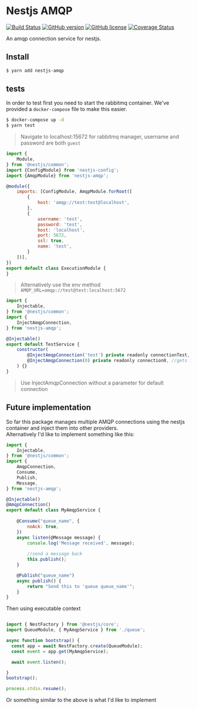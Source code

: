 Nestjs AMQP
===

[![Build Status](https://travis-ci.org/nestjs-community/nestjs-amqp.svg?branch=master)](https://travis-ci.org/nestjs-community/nestjs-amqp)
[![GitHub version](https://img.shields.io/npm/v/nestjs-amqp.svg)](https://www.npmjs.com/package/nestjs-amqp)
[![GitHub license](https://img.shields.io/github/license/nestjs-community/nestjs-amqp.svg)](https://github.com/nestjs-community/nestjs-amqp/blob/master/LICENSE)
[![Coverage Status](https://coveralls.io/repos/github/nestjs-community/nestjs-amqp/badge.svg?branch=master)](https://coveralls.io/github/nestjs-community/nestjs-amqp?branch=master)

An amqp connection service for nestjs.

## Install

```bash
$ yarn add nestjs-amqp
```

## tests
In order to test first you need to start the rabbitmq container. We've provided a `docker-compose` file to make this easier.
```bash
$ docker-compose up -d 
$ yarn test
```
> Navigate to localhost:15672 for rabbitmq manager, username and password are both `guest`

```javascript
import {
    Module,
} from '@nestjs/common';
import {ConfigModule} from 'nestjs-config';
import {AmqpModule} from 'nestjs-amqp';

@module({
    imports: [ConfigModule, AmqpModule.forRoot([
        {
            host: 'amqp://test:test@localhost',
        }, 
        {
            username: 'test',
            password: 'test',
            host: 'localhost',
            port: 5672,
            ssl: true,
            name: 'test',
        }
    ])],
})
export default class ExecutionModule {
}
```
> Alternatively use the env method `AMQP_URL=amqp://test@test:localhost:5672`

```javascript
import {
    Injectable,
} from '@nestjs/common';
import {
    InjectAmqpConnection,
} from 'nestjs-amqp';

@Injectable()
export default TestService {
    constructor(
        @InjectAmqpConnection('test') private readonly connectionTest, //gets connection with name 'test' defined in module
        @InjectAmqpConnection(0) private readonly connection0, //gets first defined connection without a name
    ) {}
}
```
> Use InjectAmqpConnection without a parameter for default connection

## Future implementation

So far this package manages multiple AMQP connections using the nestjs container and inject them into other providers.  
Alternatively I'd like to implement something like this:

```javascript
import {
    Injectable,
} from '@nestjs/common';
import {
    AmqpConnection,
    Consume,
    Publish,
    Message,
} from 'nestjs-amqp';

@Injectable()
@AmqpConnection()
export default class MyAmqpService {
   
    @Consume("queue_name", {
        noAck: true,
    })
    async listen(@Message message) {
        console.log('Message received', message);
        
        //send a message back
        this.publish();
    }

    @Publish("queue_name")
    async publish() {
        return "Send this to 'queue queue_name'";
    }
}
```

Then using executable context 

```javascript 

import { NestFactory } from '@nestjs/core';
import QueueModule, { MyAmqpService } from './queue';

async function bootstrap() {
  const app = await NestFactory.create(QueueModule);
  const event = app.get(MyAmqpService);

  await event.listen();

}
bootstrap();

process.stdin.resume();
```

Or something similar to the above is what I'd like to implement
